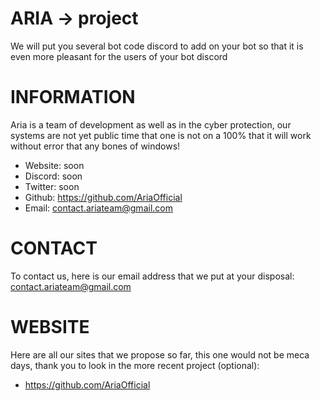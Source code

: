 # ARIA -> project

We will put you several bot code discord to add on your bot so that it is even more pleasant for the users of your bot discord

# INFORMATION

Aria is a team of development as well as in the cyber protection, our systems are not yet public time that one is not on a 100% that it will work without error that any bones of windows!

- Website: soon
- Discord: soon
- Twitter: soon
- Github: https://github.com/AriaOfficial
- Email: contact.ariateam@gmail.com

# CONTACT

To contact us, here is our email address that we put at your disposal: contact.ariateam@gmail.com

# WEBSITE

Here are all our sites that we propose so far, this one would not be meca days, thank you to look in the more recent project (optional):

- https://github.com/AriaOfficial
